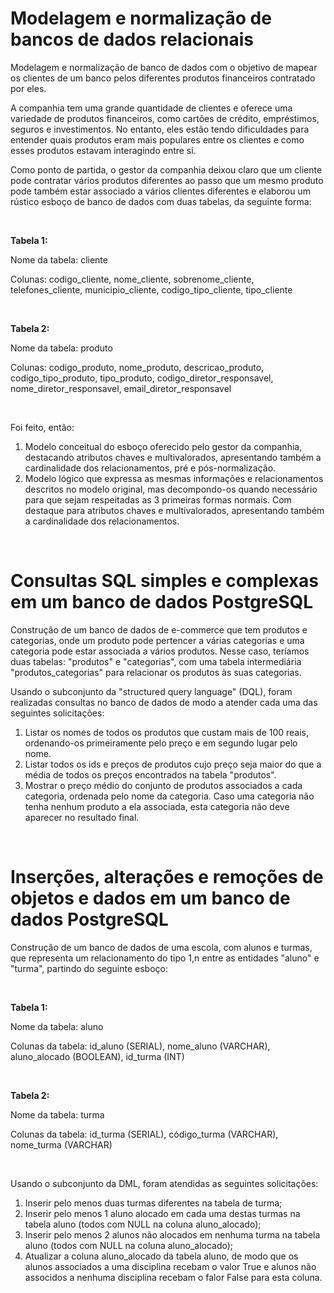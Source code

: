 # Modelagem e normalização de bancos de dados relacionais
Modelagem e normalização de banco de dados com o objetivo de mapear os clientes de um banco pelos diferentes produtos financeiros contratado por eles.

A companhia tem uma grande quantidade de clientes e oferece uma variedade de produtos financeiros, como cartões de crédito, empréstimos, seguros e investimentos. No entanto, eles estão tendo dificuldades para entender quais produtos eram mais populares entre os clientes e como esses produtos estavam interagindo entre si.

Como ponto de partida, o gestor da companhia deixou claro que um cliente pode contratar vários produtos diferentes ao passo que um mesmo produto pode também estar associado a vários clientes diferentes e elaborou um rústico esboço de banco de dados com duas tabelas, da seguinte forma:

&nbsp;

**Tabela 1:**

Nome da tabela: cliente

Colunas: codigo_cliente, nome_cliente, sobrenome_cliente, telefones_cliente, municipio_cliente, codigo_tipo_cliente, tipo_cliente

&nbsp;

**Tabela 2:**

Nome da tabela: produto

Colunas: codigo_produto, nome_produto, descricao_produto, codigo_tipo_produto, tipo_produto, codigo_diretor_responsavel, nome_diretor_responsavel, email_diretor_responsavel

&nbsp;

Foi feito, então:
1) Modelo conceitual do esboço oferecido pelo gestor da companhia, destacando atributos chaves e multivalorados, apresentando também a cardinalidade dos relacionamentos, pré e pós-normalização.
2) Modelo lógico que expressa as mesmas informações e relacionamentos descritos no modelo original, mas decompondo-os quando necessário para que sejam respeitadas as 3 primeiras formas normais. Com destaque para atributos chaves e multivalorados, apresentando também a cardinalidade dos relacionamentos.

&nbsp;

# Consultas SQL simples e complexas em um banco de dados PostgreSQL
Construção de um banco de dados de e-commerce que tem produtos e categorias, onde um produto pode pertencer a várias categorias e uma categoria pode estar associada a vários produtos.  Nesse caso, teríamos duas tabelas: "produtos" e "categorias", com uma tabela intermediária "produtos_categorias" para relacionar os produtos às suas categorias.

Usando o subconjunto da "structured query language" (DQL), foram realizadas consultas no banco de dados de modo a atender cada uma das seguintes solicitações:
1. Listar os nomes de todos os produtos que custam mais de 100 reais, ordenando-os primeiramente pelo preço e em segundo lugar pelo nome.
2. Listar todos os ids e preços de produtos cujo preço seja maior do que a média de todos os preços encontrados na tabela "produtos".
3. Mostrar o preço médio do conjunto de produtos associados a cada categoria, ordenada pelo nome da categoria. Caso uma categoria não tenha nenhum produto a ela associada, esta categoria não deve aparecer no resultado final.

&nbsp;

# Inserções, alterações e remoções de objetos e dados em um banco de dados PostgreSQL
Construção de um banco de dados de uma escola, com alunos e turmas, que representa um relacionamento do tipo 1,n entre as entidades "aluno" e "turma", partindo do seguinte esboço:

&nbsp;

**Tabela 1:**

Nome da tabela: aluno

Colunas da tabela: id_aluno (SERIAL), nome_aluno (VARCHAR), aluno_alocado (BOOLEAN), id_turma (INT)

&nbsp;

**Tabela 2:**

Nome da tabela: turma

Colunas da tabela: id_turma (SERIAL), código_turma (VARCHAR), nome_turma (VARCHAR)

&nbsp;

Usando o subconjunto da DML, foram atendidas as seguintes solicitações:
1. Inserir pelo menos duas turmas diferentes na tabela de turma;
2. Inserir pelo menos 1 aluno alocado em cada uma destas turmas na tabela aluno (todos com NULL na coluna aluno_alocado);
3. Inserir pelo menos 2 alunos não alocados em nenhuma turma na tabela aluno (todos com NULL na coluna aluno_alocado);
4. Atualizar a coluna aluno_alocado da tabela aluno, de modo que os alunos associados a uma disciplina recebam o valor True e alunos não associdos a nenhuma disciplina recebam o falor False para esta coluna.

